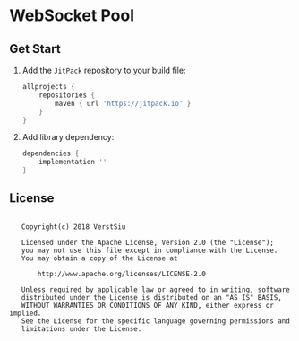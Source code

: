
# WebSocket Pool

## Get Start

1. Add the `JitPack` repository to your build file:

    ```gradle
    allprojects {
        repositories {
            maven { url 'https://jitpack.io' }
        }
    }
    ```

2. Add library dependency:

    ```gradle
    dependencies {
        implementation ''
    }
    ```

## License

```

   Copyright(c) 2018 VerstSiu

   Licensed under the Apache License, Version 2.0 (the "License");
   you may not use this file except in compliance with the License.
   You may obtain a copy of the License at

       http://www.apache.org/licenses/LICENSE-2.0

   Unless required by applicable law or agreed to in writing, software
   distributed under the License is distributed on an "AS IS" BASIS,
   WITHOUT WARRANTIES OR CONDITIONS OF ANY KIND, either express or implied.
   See the License for the specific language governing permissions and
   limitations under the License.

```
